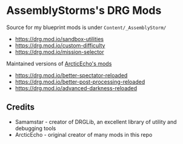 # AssemblyStorms's DRG Mods

Source for my blueprint mods is under `Content/_AssemblyStorm/`

- https://drg.mod.io/sandbox-utilities
- https://drg.mod.io/custom-difficulty
- https://drg.mod.io/mission-selector

Maintained versions of [ArcticEcho's mods](https://github.com/ArcticEcho/My-DRG-Mods)
- https://drg.mod.io/better-spectator-reloaded
- https://drg.mod.io/better-post-processing-reloaded
- https://drg.mod.io/advanced-darkness-reloaded

## Credits
- Samamstar - creator of DRGLib, an excellent library of utility and debugging tools
- ArcticEcho - original creator of many mods in this repo
